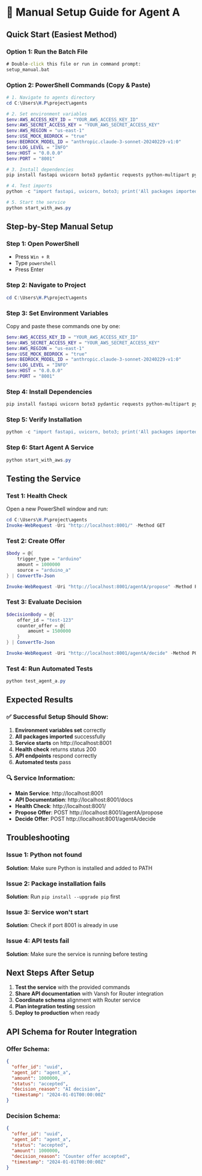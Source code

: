 # 🔧 Manual Setup Guide for Agent A

## Quick Start (Easiest Method)

### Option 1: Run the Batch File
```cmd
# Double-click this file or run in command prompt:
setup_manual.bat
```

### Option 2: PowerShell Commands (Copy & Paste)

```powershell
# 1. Navigate to agents directory
cd C:\Users\H.P\project\agents

# 2. Set environment variables
$env:AWS_ACCESS_KEY_ID = "YOUR_AWS_ACCESS_KEY_ID"
$env:AWS_SECRET_ACCESS_KEY = "YOUR_AWS_SECRET_ACCESS_KEY"
$env:AWS_REGION = "us-east-1"
$env:USE_MOCK_BEDROCK = "true"
$env:BEDROCK_MODEL_ID = "anthropic.claude-3-sonnet-20240229-v1:0"
$env:LOG_LEVEL = "INFO"
$env:HOST = "0.0.0.0"
$env:PORT = "8001"

# 3. Install dependencies
pip install fastapi uvicorn boto3 pydantic requests python-multipart python-json-logger

# 4. Test imports
python -c "import fastapi, uvicorn, boto3; print('All packages imported successfully')"

# 5. Start the service
python start_with_aws.py
```

## Step-by-Step Manual Setup

### Step 1: Open PowerShell
- Press `Win + R`
- Type `powershell`
- Press Enter

### Step 2: Navigate to Project
```powershell
cd C:\Users\H.P\project\agents
```

### Step 3: Set Environment Variables
Copy and paste these commands one by one:

```powershell
$env:AWS_ACCESS_KEY_ID = "YOUR_AWS_ACCESS_KEY_ID"
$env:AWS_SECRET_ACCESS_KEY = "YOUR_AWS_SECRET_ACCESS_KEY"
$env:AWS_REGION = "us-east-1"
$env:USE_MOCK_BEDROCK = "true"
$env:BEDROCK_MODEL_ID = "anthropic.claude-3-sonnet-20240229-v1:0"
$env:LOG_LEVEL = "INFO"
$env:HOST = "0.0.0.0"
$env:PORT = "8001"
```

### Step 4: Install Dependencies
```powershell
pip install fastapi uvicorn boto3 pydantic requests python-multipart python-json-logger
```

### Step 5: Verify Installation
```powershell
python -c "import fastapi, uvicorn, boto3; print('All packages imported successfully')"
```

### Step 6: Start Agent A Service
```powershell
python start_with_aws.py
```

## Testing the Service

### Test 1: Health Check
Open a new PowerShell window and run:
```powershell
cd C:\Users\H.P\project\agents
Invoke-WebRequest -Uri "http://localhost:8001/" -Method GET
```

### Test 2: Create Offer
```powershell
$body = @{
    trigger_type = "arduino"
    amount = 1000000
    source = "arduino_a"
} | ConvertTo-Json

Invoke-WebRequest -Uri "http://localhost:8001/agentA/propose" -Method POST -Body $body -ContentType "application/json"
```

### Test 3: Evaluate Decision
```powershell
$decisionBody = @{
    offer_id = "test-123"
    counter_offer = @{
        amount = 1500000
    }
} | ConvertTo-Json

Invoke-WebRequest -Uri "http://localhost:8001/agentA/decide" -Method POST -Body $decisionBody -ContentType "application/json"
```

### Test 4: Run Automated Tests
```powershell
python test_agent_a.py
```

## Expected Results

### ✅ Successful Setup Should Show:
1. **Environment variables set** correctly
2. **All packages imported** successfully
3. **Service starts** on http://localhost:8001
4. **Health check** returns status 200
5. **API endpoints** respond correctly
6. **Automated tests** pass

### 🔍 Service Information:
- **Main Service**: http://localhost:8001
- **API Documentation**: http://localhost:8001/docs
- **Health Check**: http://localhost:8001/
- **Propose Offer**: POST http://localhost:8001/agentA/propose
- **Decide Offer**: POST http://localhost:8001/agentA/decide

## Troubleshooting

### Issue 1: Python not found
**Solution**: Make sure Python is installed and added to PATH

### Issue 2: Package installation fails
**Solution**: Run `pip install --upgrade pip` first

### Issue 3: Service won't start
**Solution**: Check if port 8001 is already in use

### Issue 4: API tests fail
**Solution**: Make sure the service is running before testing

## Next Steps After Setup

1. **Test the service** with the provided commands
2. **Share API documentation** with Vansh for Router integration
3. **Coordinate schema** alignment with Router service
4. **Plan integration testing** session
5. **Deploy to production** when ready

## API Schema for Router Integration

### Offer Schema:
```json
{
  "offer_id": "uuid",
  "agent_id": "agent_a",
  "amount": 1000000,
  "status": "accepted",
  "decision_reason": "AI decision",
  "timestamp": "2024-01-01T00:00:00Z"
}
```

### Decision Schema:
```json
{
  "offer_id": "uuid",
  "agent_id": "agent_a",
  "status": "accepted",
  "amount": 1000000,
  "decision_reason": "Counter offer accepted",
  "timestamp": "2024-01-01T00:00:00Z"
}
```
